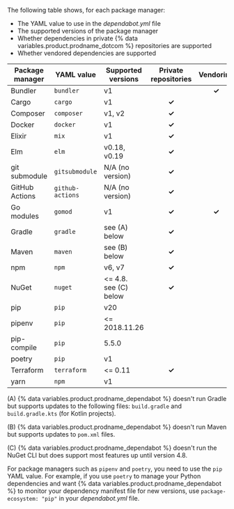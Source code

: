 The following table shows, for each package manager:
- The YAML value to use in the *dependabot.yml* file
- The supported versions of the package manager
- Whether dependencies in private {% data variables.product.prodname_dotcom %} repositories are supported
- Whether vendored dependencies are supported

Package manager | YAML value | Supported versions | Private repositories | Vendoring 
--- | --- | --- |:---:|:---:
Bundler | `bundler` | v1 | | **✓** |
Cargo | `cargo` | v1 | **✓** | |
Composer | `composer` | v1, v2  | **✓** | |
Docker | `docker` | v1 | **✓** | |
Elixir | `mix` | v1 | **✓** | |
Elm | `elm` | v0.18, v0.19 | **✓** | |
git submodule | `gitsubmodule` | N/A (no version) | **✓** | |
GitHub Actions | `github-actions` |  N/A (no version) | **✓** | |
Go modules | `gomod` | v1 | **✓** | **✓** |
Gradle | `gradle` | see (A) below | **✓** | |
Maven | `maven` | see (B) below | **✓** | |
npm | `npm` | v6, v7 | **✓** | |
NuGet | `nuget` | <= 4.8.</br>see (C) below | **✓** | |
pip | `pip` | v20 | | |
pipenv | `pip` | <= 2018.11.26 | | |
pip-compile | `pip` | 5.5.0 | | |
poetry | `pip` | v1 | | |
Terraform | `terraform` | <= 0.11 | **✓** | |
yarn | `npm` | v1 | | |

(A) {% data variables.product.prodname_dependabot %} doesn't run Gradle but supports updates to the following files: `build.gradle` and `build.gradle.kts` (for Kotlin projects).

(B) {% data variables.product.prodname_dependabot %} doesn't run Maven but supports updates to `pom.xml` files.

(C) {% data variables.product.prodname_dependabot %} doesn't run the NuGet CLI but does support most features up until version 4.8.

For package managers such as `pipenv` and `poetry`, you need to use the `pip` YAML value. For example, if you use `poetry` to manage your Python dependencies and want {% data variables.product.prodname_dependabot %} to monitor your dependency manifest file for new versions, use `package-ecosystem: "pip"` in your *dependabot.yml* file.
